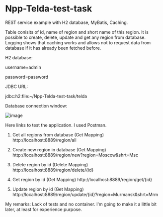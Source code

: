 # Npp-Telda-test-task

REST service example with H2 database, MyBatis, Caching. 

Table conisits of id, name of region and short name of this region. It is possible to create, delete, update and get any region from database. Logging shows that caching works and allows not to request data from database if it has already been fetched before.

H2 database:

username=admin

password=password

JDBC URL: 

jdbc:h2:file:~/Npp-Telda-test-task/telda 

Database connection window:

![image](https://user-images.githubusercontent.com/46780464/123412210-05085e80-d5ba-11eb-9f31-95b1cb49b546.png)


Here links to test the application. I used Postman.

1) Get all regions from database (Get Mapping)
http://localhost:8889/region/all

2) Create new region in database (Get Mapping)
http://localhost:8889/region/new?region=Moscow&shrt=Msc

3) Delete region by id (Delete Mapping)
http://localhost:8889/region/delete/{id}

4) Get region by id (Get Mapping)
http://localhost:8889/region/get/{id}

5) Update region by id (Get Mapping)
http://localhost:8889/region/update/{id}?region=Murmansk&shrt=Mrm

My remarks: Lack of tests and no container. I'm going to make it a little bit later, at least for experience purpose.

